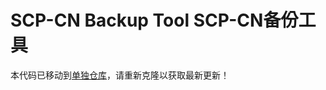# SCP-CN Backup Tool SCP-CN备份工具

本代码已移动到[单独仓库](https://github.com/Cynthia7979/scp_cn_mirror)，请重新克隆以获取最新更新！

